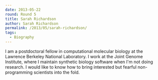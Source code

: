 ```yaml
---
date: 2013-05-22
round: Round 5
title: Sarah Richardson
author: Sarah Richardson
permalink: /2013/05/sarah-richardson/
tags:
  - Biography
---
```

I am a postdoctoral fellow in computational molecular biology at the Lawrence Berkeley National Laboratory. I work at the Joint Genome Institute, where I maintain synthetic biology software when I'm not doing research. I would like to know how to bring interested but fearful non-programming scientists into the fold.
